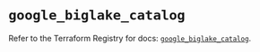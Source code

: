 # `google_biglake_catalog`

Refer to the Terraform Registry for docs: [`google_biglake_catalog`](https://registry.terraform.io/providers/hashicorp/google/6.50.0/docs/resources/biglake_catalog).
